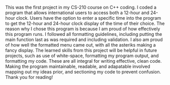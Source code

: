 This was the first project in my CS-210 course on C++ coding. I coded a program that allows international users to access both a 12-hour and 24-hour clock. Users have the option to enter a specific time into the program to get the 12-hour and 24-hour clock display of the time of their choice. The reason why I chose this program is because I am proud of how effectively this program runs. I followed all formatting guidelines, including putting the main function last as was required and including validation. I also am proud of how well the formatted menu came out, with all the asteriks making a fancy display. The learned skills from this project will be helpful in future projects, such as use of white-space, formatting my program output, and formatting my code. These are all integral for writing effective, clean code. Making the program maintainable, readable, and adapatable involved mapping out my ideas prior, and sectioning my code to prevent confusion. Thank you for reading!
